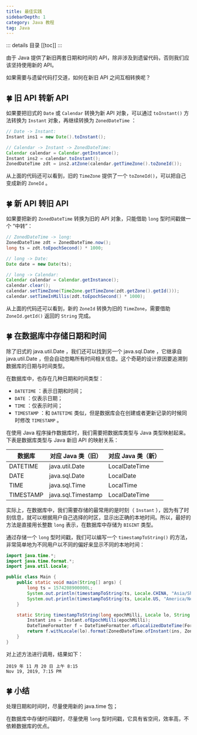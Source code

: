 ```yaml
---
title: 最佳实践
sidebarDepth: 1
category: Java 教程
tag: Java
---
```


::: details 目录
[[toc]]
:::

由于 Java 提供了新旧两套日期和时间的 API，除非涉及到遗留代码，否则我们应该坚持使用新的 API。

如果需要与遗留代码打交道，如何在新旧 API 之间互相转换呢？

## 🍀 旧 API 转新 API

如果要把旧式的 `Date` 或 `Calendar` 转换为新 API 对象，可以通过 `toInstant()` 方法转换为 `Instant` 对象，再继续转换为 `ZonedDateTime` ：

```java
// Date -> Instant:
Instant ins1 = new Date().toInstant();

// Calendar -> Instant -> ZonedDateTime:
Calendar calendar = Calendar.getInstance();
Instant ins2 = calendar.toInstant();
ZonedDateTime zdt = ins2.atZone(calendar.getTimeZone().toZoneId());
```

从上面的代码还可以看到，旧的 `TimeZone` 提供了一个 `toZoneId()`，可以把自己变成新的 `ZoneId` 。

## 🍀 新 API 转旧 API

如果要把新的 `ZonedDateTime` 转换为旧的 API 对象，只能借助 `long` 型时间戳做一个 “中转”：

```java
// ZonedDateTime -> long:
ZonedDateTime zdt = ZonedDateTime.now();
long ts = zdt.toEpochSecond() * 1000;

// long -> Date:
Date date = new Date(ts);

// long -> Calendar:
Calendar calendar = Calendar.getInstance();
calendar.clear();
calendar.setTimeZone(TimeZone.getTimeZone(zdt.getZone().getId()));
calendar.setTimeInMillis(zdt.toEpochSecond() * 1000);
```

从上面的代码还可以看到，新的 `ZoneId` 转换为旧的 `TimeZone`，需要借助 `ZoneId.getId()` 返回的 `String` 完成。

## 🍀 在数据库中存储日期和时间

除了旧式的 java.util.Date ，我们还可以找到另一个 java.sql.Date ，它继承自 java.util.Date ，但会自动忽略所有时间相关信息。这个奇葩的设计原因要追溯到数据库的日期与时间类型。

在数据库中，也存在几种日期和时间类型：

- `DATETIME` ：表示日期和时间；
- `DATE` ：仅表示日期；
- `TIME` ：仅表示时间；
- `TIMESTAMP` ：和 `DATETIME` 类似，但是数据库会在创建或者更新记录的时候同时修改 `TIMESTAMP` 。

在使用 Java 程序操作数据库时，我们需要把数据库类型与 Java 类型映射起来。下表是数据库类型与 Java 新旧 API 的映射关系：

| 数据库    | 对应 Java 类（旧） | 对应 Java 类（新） |
| --------- | ------------------ | ------------------ |
| DATETIME  | java.util.Date     | LocalDateTime      |
| DATE      | java.sql.Date      | LocalDate          |
| TIME      | java.sql.Time      | LocalTime          |
| TIMESTAMP | java.sql.Timestamp | LocalDateTime      |

实际上，在数据库中，我们需要存储的最常用的是时刻（ `Instant` ），因为有了时刻信息，就可以根据用户自己选择的时区，显示出正确的本地时间。所以，最好的方法是直接用长整数 `long` 表示，在数据库中存储为 `BIGINT` 类型。

通过存储一个 `long` 型时间戳，我们可以编写一个 `timestampToString()` 的方法，非常简单地为不同用户以不同的偏好来显示不同的本地时间：

```java
import java.time.*;
import java.time.format.*;
import java.util.Locale;

public class Main {
    public static void main(String[] args) {
        long ts = 1574208900000L;
        System.out.println(timestampToString(ts, Locale.CHINA, "Asia/Shanghai"));
        System.out.println(timestampToString(ts, Locale.US, "America/New_York"));
    }

    static String timestampToString(long epochMilli, Locale lo, String zoneId) {
        Instant ins = Instant.ofEpochMilli(epochMilli);
        DateTimeFormatter f = DateTimeFormatter.ofLocalizedDateTime(FormatStyle.MEDIUM, FormatStyle.SHORT);
        return f.withLocale(lo).format(ZonedDateTime.ofInstant(ins, ZoneId.of(zoneId)));
    }
}
```

对上述方法进行调用，结果如下：

```
2019 年 11 月 20 日 上午 8:15
Nov 19, 2019, 7:15 PM
```

## 🍀 小结

处理日期和时间时，尽量使用新的 java.time 包；

在数据库中存储时间戳时，尽量使用 `long` 型时间戳，它具有省空间，效率高，不依赖数据库的优点。
